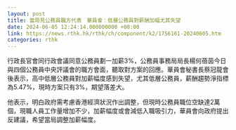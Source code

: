 ```yaml
---
layout: post
title: 當局見公務員職方代表　華員會：低層公務員對薪酬加幅尤其失望
date: 2024-06-05 12:24:14.000000000 +08:00
link: https://news.rthk.hk/rthk/ch/component/k2/1756161-20240605.htm
categories: rthk
---
```


行政長官會同行政會議同意公務員劃一加薪3%，公務員事務局局長楊何蓓茵今日與四個公務員中央評議會的職方會面，聽取對方案的回應。華員會秘書長蔡冠龍會後表示，高中低層公務員對加薪幅度感到失望，尤其低層公務員，薪酬趨勢淨指標為5.47%，現時方案只有3%，期望落差大。

他表示，明白政府需考慮香港經濟狀況作出調整，但現時公務員職位空缺達2萬個，現職人員工作量增加不少，加薪幅度或會減低入職吸引力，華員會向政府提出反建議，希望當局調整加薪幅度。
